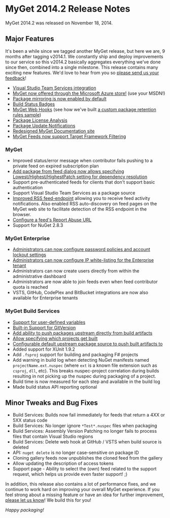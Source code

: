 # MyGet 2014.2 Release Notes

MyGet 2014.2 was released on November 18, 2014.

## Major Features
It's been a while since we tagged another MyGet release, but here we are, 9 months after tagging v2014.1.
We constantly ship and deploy improvements to our service so this v2014.2 basically aggregates everything we've done since then, combined into a single milestone.
This release contains many exciting new features. We'd love to hear from you so [please send us your feedback][9]!

* [Visual Studio Team Services integration][4]
* [MyGet now offered through the Microsoft Azure store!][16] (use your MSDN!)
* [Package mirroring is now enabled by default][0]
* [Build Status Badges][1]
* [MyGet Web Hooks][7] (see how we've built [a custom package retention rules sample][18])
* [Package License Analysis][8]
* [Package Update Notifications][10]
* [Redesigned MyGet Documentation site][12]
* [MyGet Feeds now support Target Framework Filtering][15]

### MyGet
* Improved status/error message when contributor fails pushing to a private feed on expired subscription plan
* [Add package from feed dialog now allows specifying Lowest/Highest/HighestPatch setting for dependency resolution][5]
* Support pre-authenticated feeds for clients that don't support basic authentication
* Support Visual Studio Team Services as a package source
* [Improved RSS feed-endpoint][11] allowing you to receive feed activity notifications. Also enabled RSS auto-discovery on feed pages on the MyGet web site to facilitate detection of the RSS endpoint in the browser.
* [Configure a feed's Report Abuse URL][19]
* Support for NuGet 2.8.3

### MyGet Enterprise
* [Administrators can now configure password policies and account lockout settings][6]
* [Administrators can now configure IP white-listing for the Enterprise tenant][20]
* Administrators can now create users directly from within the administrative dashboard
* Administrators are now able to join feeds even when feed contributor quota is reached
* VSTS, GitHub, CodePlex and BitBucket integrations are now also available for Enterprise tenants

### MyGet Build Services
* [Support for user-defined variables][17]
* [Built-in Support for GitVersion][2]
* [Add ability to push packages upstream directly from build artifacts][3]
* [Allow specifying which projects get built][13]
* [Configurable default upstream package source to push built artifacts to][14]
* Added support for XUnit 1.9.2
* Add ```.fsproj``` support for building and packaging F# projects
* Add warning in build log when detecting NuGet manifests named ```projectName.ext.nuspec``` (where ```ext``` is a known file extension such as ```csproj```, ```dll```, etc). This breaks nuspec-project correlation during builds resulting in not picking up the nuspec during packaging of a project.
* Build time is now measured for each step and available in the build log
* Made build status API reporting optional

## Minor Tweaks and Bug Fixes
* Build Services: Builds now fail immediately for feeds that return a 4XX or 5XX status code
* Build Services: No longer ignore ```*Test*.nuspec``` files when packaging
* Build Services: Assembly Version Patching no longer fails to process files that contain Visual Studio regions
* Build Services: Delete web hook at GitHub / VSTS when build source is deleted
* API: ```nuget delete``` is no longer case-sensitive on package ID
* Cloning gallery feeds now unpublishes the cloned feed from the gallery
* Allow updating the description of access tokens
* Support page - Ability to select the (own) feed related to the support request, which helps us provide even faster support! ;)

In addition, this release also contains a lot of performance fixes, and we continue to work hard on improving your overall MyGet experience.
If you feel strong about a missing feature or have an idea for further improvement, [please let us know][9]! We build this for you!

_Happy packaging!_

[0]: http://blog.myget.org/post/2014/05/19/package-mirroring-is-now-enabled-by-default.aspx
[1]: http://blog.myget.org/post/2014/01/15/Build-Status-Badges.aspx
[2]: http://docs.myget.org/docs/reference/build-services#GitVersion_and_Semantic_Versioning
[3]: http://blog.myget.org/post/2014/06/26/Promoting-packages-generated-during-build.aspx
[4]: http://blog.myget.org/post/2014/05/12/Announcing-Visual-Studio-Online-integration.aspx
[5]: http://blog.myget.org/post/2014/05/05/Picking-the-right-dependency-version-adding-packages-from-NuGet.aspx
[6]: http://blog.myget.org/post/2014/04/25/Configuring-password-policies-and-account-lockout-using-MyGet-Enterprise.aspx
[7]: http://blog.myget.org/post/2014/09/10/Introducing-MyGet-webhooks.aspx
[8]: http://blog.myget.org/post/2014/06/03/Creating-a-license-report-for-your-NuGet-packages.aspx
[9]: http://myget.uservoice.com/
[10]: http://blog.myget.org/post/2014/09/23/Notifications-let-you-know-when-a-package-is-updated.aspx
[11]: http://blog.myget.org/post/2014/04/07/get-notified-of-feed-activity-through-rss.aspx
[12]: http://blog.myget.org/post/2014/03/03/MyGet-Documentation-site-redesigned.aspx
[13]: http://blog.myget.org/post/2014/03/10/Specifying-which-projects-get-built-with-MyGet-Build-Services.aspx
[14]: http://blog.myget.org/post/2014/03/25/Setting-default-package-sources-during-build.aspx
[15]: http://blog.myget.org/post/2014/10/08/myget-feeds-now-support-target-framework-filtering.aspx
[16]: http://blog.myget.org/post/2014/08/05/MyGet-now-offered-through-the-Microsoft-Azure-Store.aspx
[17]: http://blog.myget.org/post/2014/10/14/User-defined-environment-variables-in-MyGet-builds.aspx
[18]: http://blog.myget.org/post/2014/10/16/Implementing-custom-package-retention-using-webhooks.aspx
[19]: http://blog.myget.org/post/2014/08/18/Configure-a-feeds-Report-Abuse-URL.aspx
[20]: http://blog.myget.org/post/2014/11/13/IP-whitelisting-for-MyGet-Enterprise-customers.aspx
